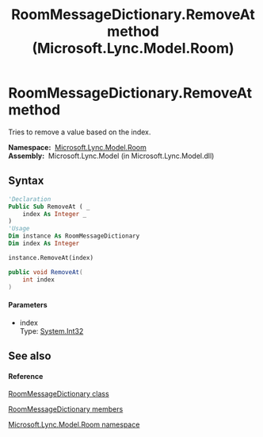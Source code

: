 ﻿---
title: RoomMessageDictionary.RemoveAt method  (Microsoft.Lync.Model.Room)
TOCTitle: 'RemoveAt method '
ms:assetid: M:Microsoft.Lync.Model.Room.RoomMessageDictionary.RemoveAt(System.Int32)_DI_3_UC_OCS14MrefLyncWPF
ms:mtpsurl: https://msdn.microsoft.com/en-us/library/microsoft.lync.model.room.roommessagedictionary.removeat(v=office.15)
ms:contentKeyID: 48597677
ms.date: 07/28/2014
mtps_version: v=office.15
f1_keywords:
- Microsoft.Lync.Model.Room.RoomMessageDictionary.RemoveAt
dev_langs:
- CSharp
- JScript
- VB
- other
---

# RoomMessageDictionary.RemoveAt method

Tries to remove a value based on the index.

**Namespace:**  [Microsoft.Lync.Model.Room](microsoft-lync-model-room-namespace_2.md)  
**Assembly:**  Microsoft.Lync.Model (in Microsoft.Lync.Model.dll)

## Syntax

``` vb
'Declaration
Public Sub RemoveAt ( _
    index As Integer _
)
'Usage
Dim instance As RoomMessageDictionary
Dim index As Integer

instance.RemoveAt(index)
```

``` csharp
public void RemoveAt(
    int index
)
```

#### Parameters

  - index  
    Type: [System.Int32](http://msdn2.microsoft.com/en-us/library/td2s409d)  

## See also

#### Reference

[RoomMessageDictionary class](roommessagedictionary-class-microsoft-lync-model-room_2.md)

[RoomMessageDictionary members](roommessagedictionary-members-microsoft-lync-model-room_2.md)

[Microsoft.Lync.Model.Room namespace](microsoft-lync-model-room-namespace_2.md)

